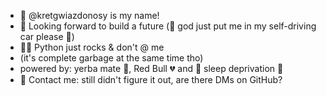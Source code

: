 - 👋 @kretgwiazdonosy is my name!
- 👀 Looking forward to build a future (🙏 god just put me in my self-driving car please 🙏)
- 🐍✨ Python just rocks & don't @ me
- (it's complete garbage at the same time tho)
- powered by: yerba mate 🧉, Red Bull 💔 and 🎉 sleep deprivation 🎉
- 📩 Contact me: still didn't figure it out, are there DMs on GitHub? 

<!---
kretgwiazdonosy/kretgwiazdonosy is a ✨ special ✨ repository because its `README.md` (this file) appears on your GitHub profile.
You can click the Preview link to take a look at your changes.
--->
